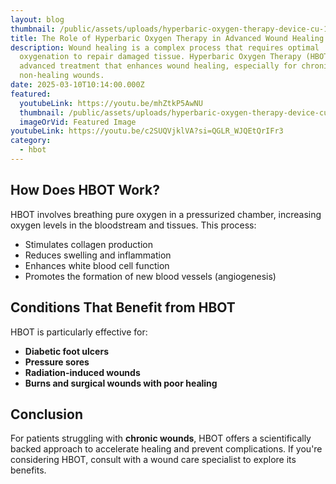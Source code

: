 ```yaml
---
layout: blog
thumbnail: /public/assets/uploads/hyperbaric-oxygen-therapy-device-cu-1600x900_0.png
title: The Role of Hyperbaric Oxygen Therapy in Advanced Wound Healing
description: Wound healing is a complex process that requires optimal
  oxygenation to repair damaged tissue. Hyperbaric Oxygen Therapy (HBOT) is an
  advanced treatment that enhances wound healing, especially for chronic and
  non-healing wounds.
date: 2025-03-10T10:14:00.000Z
featured:
  youtubeLink: https://youtu.be/mhZtkP5AwNU
  thumbnail: /public/assets/uploads/hyperbaric-oxygen-therapy-device-cu-1600x900_0.png
  imageOrVid: Featured Image
youtubeLink: https://youtu.be/c2SUQVjklVA?si=QGLR_WJQEtQrIFr3
category:
  - hbot
---
```

## How Does HBOT Work?

HBOT involves breathing pure oxygen in a pressurized chamber, increasing oxygen levels in the bloodstream and tissues. This process:

* Stimulates collagen production
* Reduces swelling and inflammation
* Enhances white blood cell function
* Promotes the formation of new blood vessels (angiogenesis)

## Conditions That Benefit from HBOT

HBOT is particularly effective for:

* **Diabetic foot ulcers**
* **Pressure sores**
* **Radiation-induced wounds**
* **Burns and surgical wounds with poor healing**

## Conclusion

For patients struggling with **chronic wounds**, HBOT offers a scientifically backed approach to accelerate healing and prevent complications. If you're considering HBOT, consult with a wound care specialist to explore its benefits.
